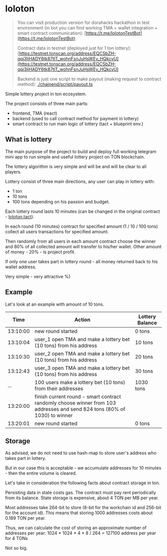 # loloton

> You can visit production version for dorahacks hackathon in test environment (in bot you can find working TMA + wallet integration + smart contract communication): 
> [https://t.me/lolotonTestBot](https://t.me/lolotonTestBot)
> 
> Contract data in testnet (deployed just for 1 ton lottery): 
> [https://testnet.tonscan.org/address/EQCSbZH-qqj3IjHADY6tk87tlT_wohnFsnJuHsWEy_HQkcvU](https://testnet.tonscan.org/address/EQCSbZH-qqj3IjHADY6tk87tlT_wohnFsnJuHsWEy_HQkcvU)
> 
> Backend is just one script to make payout (making request to contract method):
> [./chainend/script/payout.ts](https://github.com/sameasoncard/loloton/blob/main/chainend/scripts/payout.ts)


Simple lottery project in ton ecosystem.

The project consists  of three main parts:
- frontend, TMA (react)
- backend (used to call contract method for payment in lottery)
- smart contract to run main logic of lottery (tact + blueprint env.)


## What is lottery

The main purpose of the project to build and deploy full working telegram mini app to run simple and useful lottery 
project on TON blockchain.

The lottery algorithm is very simple and will be and will be clear to all players. 

Lottery consist of three main directions, any user can play in lottery with:
- 1 ton
- 10 tons
- 100 tons
depending on his passion and budget. 

Each lottery round lasts 10 minutes (can be changed in the original contract - [loloton.tact](./chainend/contracts/loloton.tact)).

In each round (10 minutes) contract for specified amount (1 / 10 / 100 tons) collect all users transactions for specified amount.

Then randomly from all users in each amount contract choose the winner and 80% of all collected amount will transfer to his/her wallet. 
Other amount of money - 20% - is project profit.

If only one user takes part in lottery round - all money returned back to his wallet address.

Very simple - very attractive %)


## Example

Let's look at an example with amount of 10 tons.

| Time     | Action                                                                                                                    | Lottery Balance |
|----------|---------------------------------------------------------------------------------------------------------------------------|-----------------|
| 13:10:00 | new round started                                                                                                         | 0 tons          |
| 13:10:04 | user_1 open TMA and make a lottery bet (10 tons) from his address                                                         | 10 tons         |
| 13:10:30 | user_2 open TMA and make a lottery bet (10 tons) from his address                                                         | 20 tons         |
| 13:12:43 | user_3 open TMA and make a lottery bet (10 tons) from his address                                                         | 30 tons         |
| ...      | 100 users make a lottery bet (10 tons) from their addresses                                                               | 1030 tons       |
| 13:20:00 | finish current round - smart contract randomly choose winner from 103 addresses and send 824 tons (80% of 1030) to winner |                 |
| 13:20:01 | new round started        | 0 tons          |


## Storage

As advised, we do not need to use hash-map to store user's address who takes part in lottery. 

But in our case this is acceptable - we accumulate addresses for 10 minutes - then the entire volume is cleared.

Let's take in consideration the following facts about contract storage in ton.

Persisting data in state costs gas. The contract must pay rent periodically from its balance. 
State storage is expensive, about 4 TON per MB per year. 

Most addresses take 264-bit to store (8-bit for the workchain id and 256-bit for the account id). 
This means that storing 1000 addresses costs about 0.189 TON per year.

Thus, we can calculate the cost of storing an approximate number of addresses per year:
1024 * 1024 * 4 * 8 / 264 = 127100 address per year for 4 TONs

Not so big.

